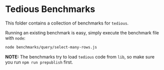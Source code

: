 # Tedious Benchmarks

This folder contains a collection of benchmarks for `tedious`.

Running an existing benchmark is easy, simply execute the benchmark file with `node`:

```sh
node benchmarks/query/select-many-rows.js
```

**NOTE:** The benchmarks try to load `tedious` code from `lib`, so make sure
you run `npm run prepublish` first.
